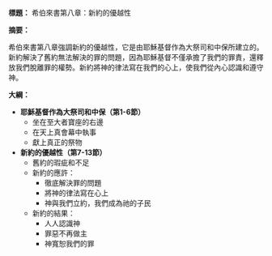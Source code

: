 **標題：** 希伯來書第八章：新約的優越性

**摘要：**

希伯來書第八章強調新約的優越性，它是由耶穌基督作為大祭司和中保所建立的。新約解決了舊約無法解決的罪的問題，因為耶穌基督不僅承擔了我們的罪責，還釋放我們脫離罪的權勢。新約將神的律法寫在我們的心上，使我們從內心認識和遵守神。

**大綱：**

* **耶穌基督作為大祭司和中保（第1-6節）**
    * 坐在至大者寶座的右邊
    * 在天上真會幕中執事
    * 獻上真正的祭物
* **新約的優越性（第7-13節）**
    * 舊約的瑕疵和不足
    * 新約的應許：
        * 徹底解決罪的問題
        * 將神的律法寫在心上
        * 神與我們立約，我們成為祂的子民
    * 新約的結果：
        * 人人認識神
        * 罪惡不再做主
        * 神寬恕我們的罪